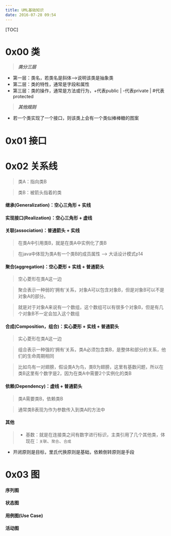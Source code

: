 ```yaml
---
title: UML基础知识
date: 2016-07-28 09:54
---
```


[TOC]

# 0x00 类 #

> ***类分三层***

- 第一层：类名，若类名是斜体-->说明该类是抽象类
- 第二层：类的特性，通常是字段和属性
- 第三层：类的操作，通常是方法或行为，+代表public | -代表private | #代表protected


> ***其他规则***

- 若一个类实现了一个接口，则该类上会有一个类似棒棒糖的图案

# 0x01 接口

# 0x02 关系线 #
> 类A：指向类B

> 类B：被箭头指着的类

#### 继承(Generalization)：空心三角形 + 实线

#### 实现接口(Realization)：空心三角形 + 虚线

#### 关联(association)：普通箭头 + 实线
> 在类A中引用类B，就是在类A中实例化了类B

> 在java中体现为类A有一个类B的成员属性 --> 大话设计模式p14

#### 聚合(aggregation)：空心菱形 + 实线 + 普通箭头
> 空心菱形在类A这一边

>聚合表示一种弱的‘拥有’关系，对象A可以包含对象B，但是对象B可以不是对象A的部分。

>就是对于对象A来说有一个数组，这个数组可以有很多个对象B，但是有几个对象B不一定会加入这个数组

#### 合成(Composition，组合)：实心菱形 + 实线 + 普通箭头
> 实心菱形在类A这一边

> 组合表示一种强的‘拥有’关系，类A必须包含类B，是整体和部分的关系，他们的生命周期相同

> 比如鸟有一对翅膀，假设类A为鸟，类B为翅膀，这里有基数问题，所以在类B这里有个数字是2，因为在类A中需要2个实例化的类B

#### 依赖(Dependency)：虚线 + 普通箭头
> 类A需要类B，依赖类B

> 通常类B表现为作为参数传入到类A的方法中

#### 其他
> - 基数：就是在连接类之间有数字进行标识，主类引用了几个其他类，体现在：`关联`、`聚合`、`合成`
- 开闭原则是目标，里氏代换原则是基础，依赖倒转原则是手段

# 0x03 图

#### 序列图
#### 状态图
#### 用例图(Use Case)
#### 活动图
